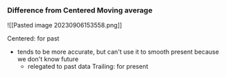 
### Difference from Centered Moving average
![[Pasted image 20230906153558.png]]

Centered: for past
* tends to be more accurate, but can't use it to smooth present because we don't know future
	* relegated to past data
Trailing: for present